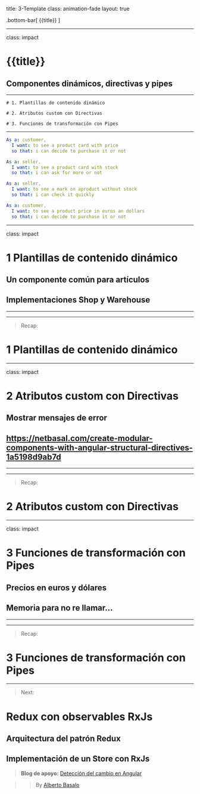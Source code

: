 title: 3-Template
class: animation-fade
layout: true

.bottom-bar[
{{title}}
]

---

class: impact

# {{title}}

## Componentes dinámicos, directivas y pipes

---

    # 1. Plantillas de contenido dinámico

    # 2. Atributos custom con Directivas

    # 3. Funciones de transformación con Pipes


---

```yaml
As a: customer,
  I want: to see a product card with price
  so that: i can decide to purchase it or not

As a: seller,
  I want: to see a product card with stock
  so that: i can ask for more or not

As a: seller,
  I want: to see a mark on aproduct without stock
  so that: i can check it quickly

As a: customer,
  I want: to see a product price in euros an dollars
  so that: i can decide to purchase it or not
```

---

class: impact

# 1 Plantillas de contenido dinámico

## Un componente común para artículos
## Implementaciones Shop y Warehouse

---


---

> Recap:

# 1 Plantillas de contenido dinámico

---

class: impact

# 2 Atributos custom con Directivas

## Mostrar mensajes de error
## https://netbasal.com/create-modular-components-with-angular-structural-directives-1a5198d9ab7d

---



---

> Recap:

# 2 Atributos custom con Directivas

---

class: impact

# 3 Funciones de transformación con Pipes

## Precios en euros y dólares
## Memoria para no re llamar...

---

---

> Recap:

# 3 Funciones de transformación con Pipes

---


> Next:

# Redux con observables RxJs

## Arquitectura del patrón Redux
## Implementación de un Store con RxJs


> **Blog de apoyo:** [Detección del cambio en Angular](https://academia-binaria.com/deteccion-del-cambio-en-Angular/)

> > By [Alberto Basalo](https://twitter.com/albertobasalo)
